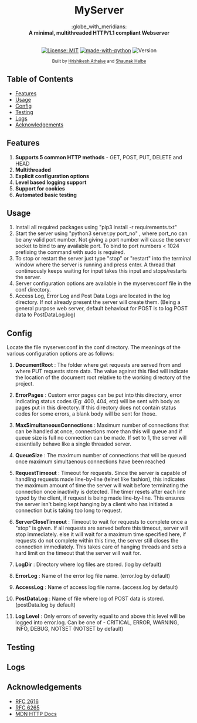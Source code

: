 <h1 align="center">MyServer</h1>

<div align="center">
  :globe_with_meridians:
</div>
<div align="center">
  <strong>A minimal, multithreaded HTTP/1.1 compliant Webserver</strong>
</div>
<br />

<div align="center">
  
 [![License: MIT](https://img.shields.io/badge/License-MIT-yellow.svg)](https://opensource.org/licenses/MIT)
 [![made-with-python](https://img.shields.io/badge/Made%20with-Python-1f425f.svg)](https://www.python.org/)
 ![Version](https://img.shields.io/badge/version-1.0-blue])
</div>
  
<div align="center">
  <sub>Built by
  <a href="https://github.com/hrishikeshathalye">Hrishikesh Athalye</a> and
  <a href="https://github.com/shaunak27">Shaunak Halbe</a>  
</div>

## Table of Contents
- [Features](#features)
- [Usage](#usage)
- [Config](#config)
- [Testing](#testing)
- [Logs](#logs)
- [Acknowledgements](#config)

## Features
1. __Supports 5 common HTTP methods__ - GET, POST, PUT, DELETE and HEAD
2. __Multithreaded__
3. __Explicit configuration options__
4. __Level based logging support__
5. __Support for cookies__
6. __Automated basic testing__

## Usage
1. Install all required packages using "pip3 install -r requirements.txt"
2. Start the server using "python3 server.py port_no" , where port_no can be any valid port number. Not giving a port number will cause the server socket to bind to any available port. To bind to port numbers < 1024 prefixing the command with sudo is required.
3. To stop or restart the server just type "stop" or "restart" into the terminal window where the server is running and press enter. A thread that continuously keeps waiting for input takes this input and stops/restarts the server.
4. Server configuration options are available in the myserver.conf file in the conf directory.
5. Access Log, Error Log and Post Data Logs are located in the log directory. If not already present the server will create them.
(Being a general purpose web server, default behaviout for POST is to log POST data to PostDataLog.log)

## Config
Locate the file myserver.conf in the conf directory. The meanings of the various configuration options are as follows:

1. __DocumentRoot__ : The folder where get requests are served from and where PUT requests store data. The value against this filed will indicate the location of the document root relative to the working directory of the project.

2. __ErrorPages__ : Custom error pages can be put into this directory, error indicating status codes (Eg: 400, 404, etc) will be sent with body as pages put in this directory. If this directory does not contain status codes for some errors, a blank body will be sent for those.

3. __MaxSimultaneousConnections__ : Maximum number of connections that can be handled at once, connections more than this will queue and if queue size is full no connection can be made. If set to 1, the server will essentially behave like a single threaded server.

4. __QueueSize__ : The maximum number of connections that will be queued once maximum simultaenous connections have been reached

5. __RequestTimeout__ : Timeout for requests. Since the server is capable of handling requests made line-by-line (telnet like fashion), this indicates the maximum amount of time the server will wait before terminating the connection once inactivity is detected. The timer resets after each line typed by the client, if request is being made line-by-line. This ensures the server isn't being kept hanging by a client who has initiated a connection but is taking too long to request. 

6. __ServerCloseTimeout__ : Timeout to wait for requests to complete once a "stop" is given. If all requests are served before this timeout, server will stop immediately. else it will wait for a maximum time specified here, if requests do not complete within this time, the server still closes the connection immediately. This takes care of hanging threads and sets a hard limit on the timeout that the server will wait for.

7. __LogDir__ : Directory where log files are stored. (log by default)

8. __ErrorLog__ : Name of the error log file name. (error.log by default)

9. __AccessLog__ : Name of access log file name. (access.log by default)

10. __PostDataLog__ :  Name of file where log of POST data is stored. (postData.log by default)

11. __Log Level__ : Only errors of severity equal to and above this level will be logged into error.log. Can be one of - CRITICAL, ERROR, WARNING, INFO, DEBUG, NOTSET (NOTSET by default)

## Testing
## Logs
## Acknowledgements
* [RFC 2616](https://tools.ietf.org/html/rfc2616)
* [RFC 6265](https://tools.ietf.org/html/rfc6265)
* [MDN HTTP Docs](https://developer.mozilla.org/en-US/docs/Web/HTTP)
